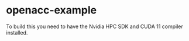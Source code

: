 # openacc-example

To build this you need to have the Nvidia HPC SDK and CUDA 11 compiler installed.
